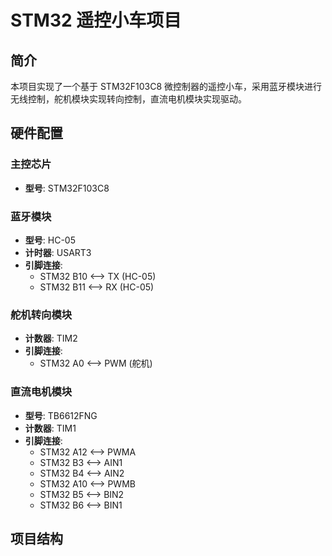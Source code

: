 # STM32 遥控小车项目

## 简介
本项目实现了一个基于 STM32F103C8 微控制器的遥控小车，采用蓝牙模块进行无线控制，舵机模块实现转向控制，直流电机模块实现驱动。

## 硬件配置

### 主控芯片
- **型号**: STM32F103C8

### 蓝牙模块
- **型号**: HC-05
- **计时器**: USART3
- **引脚连接**:
  - STM32 B10 <--> TX (HC-05)
  - STM32 B11 <--> RX (HC-05)

### 舵机转向模块
- **计数器**: TIM2
- **引脚连接**:
  - STM32 A0 <--> PWM (舵机)

### 直流电机模块
- **型号**: TB6612FNG
- **计数器**: TIM1
- **引脚连接**:
  - STM32 A12 <--> PWMA
  - STM32 B3  <--> AIN1
  - STM32 B4  <--> AIN2
  - STM32 A10 <--> PWMB
  - STM32 B5  <--> BIN2
  - STM32 B6  <--> BIN1

## 项目结构
